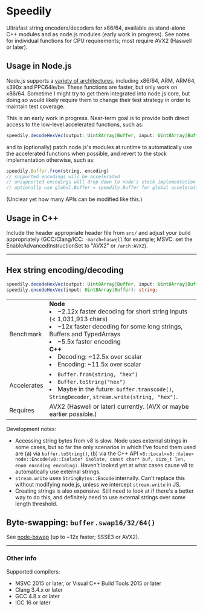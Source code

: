 # Speedily

Ultrafast string encoders/decoders for x86/64, available as stand-alone C++
modules and as node.js modules (early work in progress). See notes for
individual functions for CPU requirements; most require AVX2 (Haswell or later).

## Usage in Node.js

Node.js supports a [variety of architectures](https://github.com/nodejs/node/blob/master/BUILDING.md#supported-platforms-1),
including x86/64, ARM, ARM64, s390x and PPC64le/be. These functions are faster,
but only work on x86/64. Sometime I might try to get them integrated into
node.js core, but doing so would likely require them to change their test
strategy in order to maintain test coverage.

This is an early work in progress. Near-term goal is to provide both direct
access to the low-level accelerated functions, such as:

```typescript
speedily.decodeHexVec(output: Uint8Array|Buffer, input: Uint8Array|Buffer)
```

and to (optionally) patch node.js's modules at runtime to automatically use the
accelerated functions when possible, and revert to the stock implementation
otherwise, such as:

```typescript
speedily.Buffer.from(string, encoding)
// supported encodings will be accelerated
// unsupported encodings wlll drop down to node's stock implementation
// optionally use global.Buffer = speedily.Buffer for global acceleration?
```

(Unclear yet how many APIs can be modified like this.)

## Usage in C++

Include the header appropriate header file from `src/` and adjust your build
appropriately (GCC/Clang/ICC: `-march=haswell` for example; MSVC: set the
EnableAdvancedInstructionSet to "AVX2" or `/arch:AVX2`).

---

## Hex string encoding/decoding

```typescript
speedily.decodeHexVec(output: Uint8Array|Buffer, input: Uint8Array|Buffer): void;
speedily.encodeHexVec(input: Uint8Array|Buffer): string;
```

| | |
| -- | -- |
| Benchmark | <b>Node</b> <li> ~2.12x faster decoding for short string inputs (< 1,031,913 chars) <li> ~12x faster decoding for some long strings, Buffers and TypedArrays <li> ~5.5x faster encoding <br><b>C++</b> <li> Decoding: ~12.5x over scalar <li> Encoding: ~11.5x over scalar |
| Accelerates | <li> `Buffer.from(string, "hex")` <li> `Buffer.toString("hex")` <li> Maybe in the future: `buffer.transcode()`, `StringDecoder`, `stream.write(string, "hex")`.
| Requires | AVX2 (Haswell or later) currently. (AVX or maybe earlier possible.)

Development notes:
* Accessing string bytes from v8 is slow. Node uses external strings in some
  cases, but so far the only scenarios in which I've found them used are (a)
  via `buffer.toString()`, (b) via the C++ API
  `v8::Local<v8::Value> node::Encode(v8::Isolate* isolate, const char* buf, size_t len, enum encoding encoding)`.
  Haven't looked yet at what cases cause v8 to automatically use external
  strings.
* `stream.write` uses `StringBytes::Encode` internally. Can't replace this
  without modifying node.js, unless we intercept `stream.write` in JS.
* Creating strings is also expensive. Still need to look at if there's a better
  way to do this, and definitely need to use external strings over some length threshold.

## Byte-swapping: `buffer.swap16/32/64()`

See [node-bswap](https://github.com/zbjornson/node-bswap) (up to ~12x faster; SSSE3 or AVX2).

---

### Other info

Supported compilers:
* MSVC 2015 or later, or Visual C++ Build Tools 2015 or later
* Clang 3.4.x or later
* GCC 4.8.x or later
* ICC 16 or later
